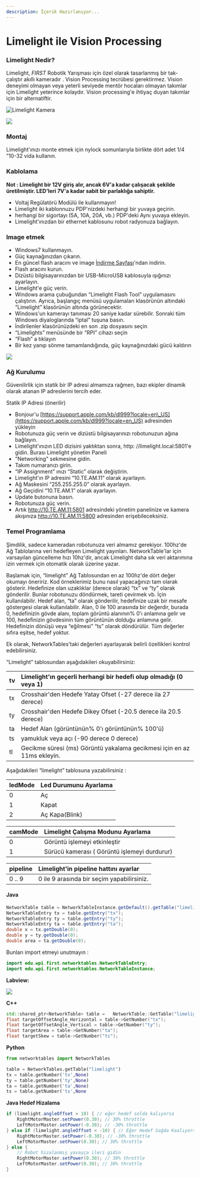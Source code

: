 ```yaml
---
description: İçerik Hazırlanıyor...
---
```


# Limelight ile Vision Processing

### Limelight Nedir?

Limelight, _FIRST_ Robotik Yarışması için özel olarak tasarlanmış bir tak-çalıştır akıllı kameradır . Vision Processing tecrübesi gerektirmez. Vision deneyimi olmayan veya yeterli seviyede mentör hocaları olmayan takımlar için Limelight yeterince kolaydır. Vision processing'e ihtiyaç duyan takımlar için bir alternatiftir.

![Limelight Kamera](../.gitbook/assets/image%20%2896%29.png)

![](../.gitbook/assets/image%20%2877%29.png)



### **Montaj**

Limelight'ınızı monte etmek için nylock somunlarıyla birlikte dört adet 1/4 ”10-32 vida kullanın.

### Kablolama

**Not : Limelight bir 12V giriş alır, ancak 6V'a kadar çalışacak şekilde üretilmiştir. LED'leri 7V'a kadar sabit bir parlaklığa sahiptir.**

* Voltaj Regülatörü Modülü ile kullanmayın!
* Limelight iki kablonnuzu PDP'nizdeki herhangi bir yuvaya geçirin.
* herhangi bir sigortayı \(5A, 10A, 20A, vb.\) PDP'deki Aynı yuvaya ekleyin.
* Limelight'ınızdan bir ethernet kablosunu robot radyonuza bağlayın.

### Image etmek

* Windows7 kullanmayın.
* Güç kaynağınızdan çıkarın.
* En güncel flash aracını ve image [İndirme Sayfası](https://limelightvision.io/pages/downloads)'ndan indirin.
* Flash aracını kurun.
* Dizüstü bilgisayarınızdan bir USB-MicroUSB kablosuyla ışığınızı ayarlayın.
* Limelight'e güç verin.
* Windows arama çubuğundan “Limelight Flash Tool” uygulamasını çalıştırın. Ayrıca, başlangıç menüsü uygulamaları klasörünün altındaki “Limelight” klasörünün altında görünecektir.
* Windows'un kamerayı tanıması 20 saniye kadar sürebilir. Sonraki tüm Windows diyaloglarında “iptal” tuşuna basın.
* İndirilenler klasörünüzdeki en son .zip dosyasını seçin
* “Limelights” menüsünde bir “RPI” cihazı seçin
* “Flash” a tıklayın
* Bir kez yanıp sönme tamamlandığında, güç kaynağınızdaki gücü kaldırın

![](../.gitbook/assets/image%20%2895%29.png)

### Ağ Kurulumu

Güvenilirlik için statik bir IP adresi almamıza rağmen, bazı ekipler dinamik olarak atanan IP adreslerini tercih eder.

Statik IP Adresi \(önerilir\)

* Bonjour'u [https://support.apple.com/kb/dl999?locale=en\_US](https://support.apple.com/kb/dl999?locale=en_US) adresinden yükleyin
* Robotunuza güç verin ve dizüstü bilgisayarınızı robotunuzun ağına bağlayın.
* Limelight'ınızın LED dizisini yaktıktan sonra, http: //limelight.local:5801'e gidin. Burası Limelight yönetim Paneli
* "Networking" sekmesine gidin.
* Takım numaranızı girin.
* “IP Assignment” ınızı “Static” olarak değiştirin.
* Limelight'ın IP adresini “10.TE.AM.11” olarak ayarlayın.
* Ağ Maskesini “255.255.255.0” olarak ayarlayın.
* Ağ Geçidini “10.TE.AM.1” olarak ayarlayın.
* Update butonuna basın.
* Robotunuza güç verin.
* Artık http://10.TE.AM.11:5801 adresindeki yönetim panelinize ve kamera akışınıza http://10.TE.AM.11:5800 adresinden erişebileceksiniz.

### Temel Programlama

Şimdilik, sadece kameradan robotunuza veri almamız gerekiyor. 100hz'de Ağ Tablolarına veri hedefleyen Limelight yayınları. NetworkTable'lar için varsayılan güncelleme hızı 10hz'dir, ancak Limelight daha sık veri aktarımına izin vermek için otomatik olarak üzerine yazar.

Başlamak için, “limelight” Ağ Tablosundan en az 100hz'de dört değer okumayı öneririz. Kod örneklerimiz bunu nasıl yapacağınızı tam olarak gösterir. Hedefinize olan uzaklıklar \(derece olarak\) “tx” ve “ty” olarak gönderilir. Bunlar robotunuzu döndürmek, tareti çevirmek vb. İçin kullanılabilir. Hedef alan, “ta” olarak gönderilir, hedefinize uzak bir mesafe göstergesi olarak kullanılabilir. Alan, 0 ile 100 arasında bir değerdir, burada 0, hedefinizin gövde alanı, toplam görüntü alanının% 0'ı anlamına gelir ve 100, hedefinizin gövdesinin tüm görüntünün dolduğu anlamına gelir. Hedefinizin dönüşü veya “eğilmesi” “ts” olarak döndürülür. Tüm değerler sıfıra eşitse, hedef yoktur.

Ek olarak, NetworkTables'taki değerleri ayarlayarak belirli özellikleri kontrol edebilirsiniz.

“Limelight” tablosundan aşağıdakileri okuyabilirsiniz:

| tv | Limelight'ın geçerli herhangi bir hedefi olup olmadığı \(0 veya 1\) |
| :--- | :--- |
| tx | Crosshair'den Hedefe Yatay Ofset \(-27 derece ila 27 derece\) |
| ty | Crosshair'den Hedefe Dikey Ofset \(-20.5 derece ila 20.5 derece\) |
| ta | Hedef Alan \(görüntünün% 0'ı görüntünün% 100'ü\) |
| ts | yamukluk veya açı \(-90 derece 0 derece\) |
| tl | Gecikme süresi \(ms\) Görüntü yakalama gecikmesi için en az 11ms ekleyin. |

Aşağıdakileri “limelight” tablosuna yazabilirsiniz :



| ledMode | Led Durumunu Ayarlama |
| :--- | :--- |
| 0 | Aç |
| 1 | Kapat |
| 2 | Aç Kapa\(Blink\) |



| camMode | Limelight Çalışma Modunu Ayarlama |
| :--- | :--- |
| 0 | Görüntü işlemeyi etkinleştir |
| 1 | Sürücü kamerası \( Görüntü işlemeyi durdurur\) |

| pipeline | Limelight'in pipeline hattını ayarlar |
| :--- | :--- |
| 0 .. 9 | 0 ile 9 arasında bir seçim yapabilirsiniz. |



#### Java

```java
NetworkTable table = NetworkTableInstance.getDefault().getTable("limelight");
NetworkTableEntry tx = table.getEntry("tx");
NetworkTableEntry ty = table.getEntry("ty");
NetworkTableEntry ta = table.getEntry("ta");
double x = tx.getDouble(0);
double y = ty.getDouble(0);
double area = ta.getDouble(0);
```

Bunları import etmeyi unutmayın : 

```java
import edu.wpi.first.networktables.NetworkTableEntry;
import edu.wpi.first.networktables.NetworkTableInstance;
```

**Labview:**

![](../.gitbook/assets/image%20%2828%29.png)

**C++**

```cpp
std::shared_ptr<NetworkTable> table =   NetworkTable::GetTable("limelight");
float targetOffsetAngle_Horizontal = table->GetNumber("tx");
float targetOffsetAngle_Vertical = table->GetNumber("ty");
float targetArea = table->GetNumber("ta");
float targetSkew = table->GetNumber("ts");
```

**Python**

```python
from networktables import NetworkTables

table = NetworkTables.getTable("limelight")
tx = table.getNumber('tx',None)
ty = table.getNumber('ty',None)
ta = table.getNumber('ta',None)
ts = table.getNumber('ts',None
```

**Java Hedef Hizalama**

```java
if (limelight.angleOffset > 10) { // eğer hedef solda kalıyorsa
    RightMotorMaster.setPower(0.30); // 30% throttle
    LeftMotorMaster.setPower(-0.30); // -30% throttle
} else if (limelight.angleOffset < -10) { // Eğer Hedef Sağda Kaalıyorsa
    RightMotorMaster.setPower(-0.30); // -30% throttle
    LeftMotorMaster.setPower(0.30); // 30% throttle
} else {
    // Robot hizalanmış yavaşça ileri gidin
    RightMotorMaster.setPower(0.30); // 30% throttle
    LeftMotorMaster.setPower(0.30); // 30% throttle
}
```



